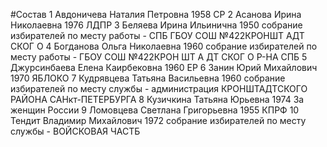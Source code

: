 #Состав
1 Авдоничева Наталия Петровна 1958 СР
2 Асанова Ирина Николаевна 1976 ЛДПР
3 Беляева Ирина Ильинична 1950 собрание избирателей по месту работы - СПБ ГБОУ СОШ №422КРОНШТ АДТ СКОГ О
4 Богданова Ольга Николаевна 1960 собрание избирателей по месту работы - ГБОУ СОШ №422КРОН ШТ А ДТ СКОГ О Р-НА СПБ
5 Джурсинбаева Елена Каирбековна 1960 ЕР
6 Занин Юрий Михайлович 1970 ЯБЛОКО
7 Кудрявцева Татьяна Васильевна 1960 собрание избирателей по месту службы - администрация КРОНШТАДТСКОГО РАЙОНА САНкт-ПЕТЕРБУРГА
8 Кузичкина Татьяна Юрьевна 1974 За женщин России
9 Ломовцева Светлана Григорьевна 1955 КПРФ
10 Тендит Владимир Михайлович 1972 собрание избирателей по месту службы - ВОЙСКОВАЯ ЧАСТБ
